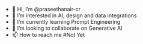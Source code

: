 - 👋 Hi, I’m @praseethanair-cr
- 👀 I’m interested in AI, design and data integrations
- 🌱 I’m currently learning Prompt Engineering
- 💞️ I’m looking to collaborate on Generative AI
- 📫 How to reach me #Not Yet

<!---
praseethanair-cr/praseethanair-cr is a ✨ special ✨ repository because its `README.md` (this file) appears on your GitHub profile.
You can click the Preview link to take a look at your changes.
--->
